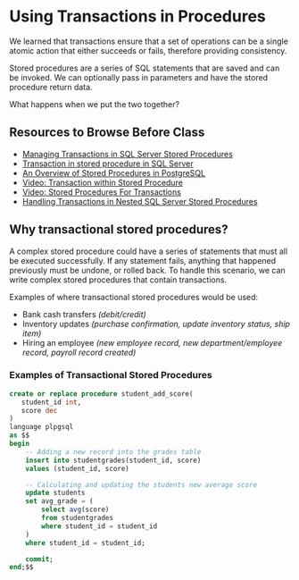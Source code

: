 # Using Transactions in Procedures

We learned that transactions ensure that a set of operations can be a single atomic action that either succeeds or fails, therefore providing consistency.

Stored procedures are a series of SQL statements that are saved and can be invoked. We can optionally pass in parameters and have the stored procedure return data.

What happens when we put the two together?

## Resources to Browse Before Class

- [Managing Transactions in SQL Server Stored Procedures](https://www.4guysfromrolla.com/webtech/080305-1.shtml)
- [Transaction in stored procedure in SQL Server](http://techfunda.com/howto/192/transaction-in-stored-procedure)
- [An Overview of Stored Procedures in PostgreSQL](https://severalnines.com/database-blog/overview-new-stored-procedures-postgresql-11#:~:text=Traditionally%2C%20PostgreSQL%20has%20provided%20all,or%20open%20a%20new%20one.)
- [Video: Transaction within Stored Procedure](https://www.youtube.com/watch?v=KGpWMyb4ODA)
- [Video: Stored Procedures For Transactions](https://www.youtube.com/watch?v=njnbdnEnmlc)
- [Handling Transactions in Nested SQL Server Stored Procedures](https://www.mssqltips.com/sqlservertip/4897/handling-transactions-in-nested-sql-server-stored-procedures/)

## Why transactional stored procedures?

A complex stored procedure could have a series of statements that must all be executed successfully. If any statement fails, anything that happened previously must be undone, or rolled back. To handle this scenario, we can write complex stored procedures that contain transactions.

Examples of where transactional stored procedures would be used:

* Bank cash transfers _(debit/credit)_
* Inventory updates _(purchase confirmation, update inventory status, ship item)_
* Hiring an employee _(new employee record, new department/employee record, payroll record created)_

### Examples of Transactional Stored Procedures 

```sql
create or replace procedure student_add_score(
   student_id int,
   score dec
)
language plpgsql    
as $$
begin
    -- Adding a new record into the grades table 
    insert into studentgrades(student_id, score) 
    values (student_id, score)

    -- Calculating and updating the students new average score
    update students 
    set avg_grade = (
        select avg(score) 
        from studentgrades
        where student_id = student_id
    ) 
    where student_id = student_id;

    commit;
end;$$
```

